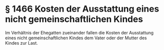 # § 1466 Kosten der Ausstattung eines nicht gemeinschaftlichen Kindes
Im Verhältnis der Ehegatten zueinander fallen die Kosten der Ausstattung eines nicht gemeinschaftlichen Kindes dem Vater oder der Mutter des Kindes zur Last.